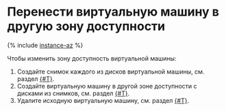 # Перенести виртуальную машину в другую зону доступности

{% include [instance-az](../../_includes_service/instance-az.md) %}

Чтобы изменить зону доступность виртуальной машины:

1. Создайте снимок каждого из дисков виртуальной машины, см. раздел [{#T}](../disk-control/create-snapshot.md).
1. Создайте виртуальную машину в другой зоне доступности с дисками из снимков, см. раздел [{#T}](../vm-create/create-from-snapshots.md).
1. Удалите исходную виртуальную машину, см. раздел [{#T}](vm-delete.md).

